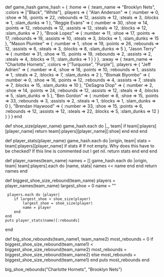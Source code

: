 
 def game_hash
    game_hash = {
        :home => {
            :team_name => "Brooklyn Nets",
            :colors => ["Black", "White"],
            :players => {
                "Alan Anderson" => {
                    :number => 0,
                    :shoe => 16,
                    :points => 22,
                    :rebounds => 12,
                    :assists => 12,
                    :steals => 3,
                    :blocks => 1,
                    :slam_dunks => 1
                },
                "Reggie Evans" => {
                    :number => 30,
                    :shoe => 14,
                    :points => 12,
                    :rebounds => 12,
                    :assists => 12,
                    :steals => 12,
                    :blocks => 12,
                    :slam_dunks => 7
                },
                "Brook Lopez" => {
                    :number => 11,
                    :shoe => 17,
                    :points => 17,
                    :rebounds => 19,
                    :assists => 10,
                    :steals => 3,
                    :blocks => 1,
                    :slam_dunks => 15
                },
                "Mason Plumlee" => {
                    :number => 1,
                    :shoe => 19,
                    :points => 26,
                    :rebounds => 12,
                    :assists => 6,
                    :steals => 3,
                    :blocks => 8,
                    :slam_dunks => 5
                },
                "Jason Terry" => {
                    :number => 31,
                    :shoe => 15,
                    :points => 19,
                    :rebounds => 2,
                    :assists => 2,
                    :steals => 4,
                    :blocks => 11,
                    :slam_dunks => 1
                }
            }
        },
        :away => {
            :team_name => "Charlotte Hornets",
            :colors => ["Turquoise", "Purple"],
            :players => {
                "Jeff Adrien" => {
                    :number => 4,
                    :shoe => 18,
                    :points => 10,
                    :rebounds => 1,
                    :assists => 1,
                    :steals => 2,
                    :blocks => 7,
                    :slam_dunks => 2
                },
                "Bismak Biyombo" => {
                    :number => 0,
                    :shoe => 16,
                    :points => 12,
                    :rebounds => 4,
                    :assists => 7,
                    :steals => 7,
                    :blocks => 15,
                    :slam_dunks => 10
                },
                "DeSagna Diop" => {
                    :number => 2,
                    :shoe => 14,
                    :points => 24,
                    :rebounds => 12,
                    :assists => 12,
                    :steals => 4,
                    :blocks => 5,
                    :slam_dunks => 5
                },
                "Ben Gordon" => {
                    :number => 8,
                    :shoe => 15,
                    :points => 33,
                    :rebounds => 3,
                    :assists => 2,
                    :steals => 1,
                    :blocks => 1,
                    :slam_dunks => 0
                },
                "Brendan Haywood" => {
                    :number => 33,
                    :shoe => 15,
                    :points => 6,
                    :rebounds => 12,
                    :assists => 12,
                    :steals => 22,
                    :blocks => 5,
                    :slam_dunks => 12
                }
            }
        }
    }
end


 def shoe_size(player_name)
    game_hash.each do |_, team|
        if team[:players][player_name]
            return team[:players][player_name][:shoe]
        end
    end
end

 def player_stats(player_name)
    game_hash.each do |origin, team|
      stats = team[:players][player_name]
      if stats # If not empty. Why does this have to be checked? If this line is commented out I get nil.
          return stats
      end
    end
end

 def player_names(team_name)
    names = []
    game_hash.each do |origin, team|
        team[:players].each do |name, stats|
            names << name
        end
    end
    return names
end

 def biggest_shoe_size_rebound(team_name)
    players = player_names(team_name)
    largest_shoe = 0
    name = ""

     players.each do |player|
        if largest_shoe < shoe_size(player)
            largest_shoe = shoe_size(player)
            name = player
        end
    end
    puts player_stats(name)[:rebounds]
end

 def big_shoe_rebounds(team_name1, team_name2)
    most_rebounds = 0
    if biggest_shoe_size_rebound(team_name1) < biggest_shoe_size_rebound(team_name2)
        most_rebounds = biggest_shoe_size_rebound(team_name2)
    else
        most_rebounds = biggest_shoe_size_rebound(team_name1)
    end
    puts most_rebounds
end

big_shoe_rebounds("Charlotte Hornets", "Brooklyn Nets")